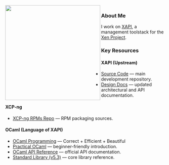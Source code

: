 <!--
### DriverFoundry
#### A nod to working with Linux block devices and "crafting" our own drivers.

<img align="left" width="300" src="https://github.com/gthvn1/kernelcraft/raw/master/images/kernelcraft.png">

 🔭 In the vast, unexplored depths of the digital cosmos, where electrons hum and invisible forces drive the machinery of modern life, lies a world few have dared to venture—a world of kernels, devices, and drivers, whose intricate workings govern the very fabric of our technological existence.

⚡ It is into this realm that KernelCraft embarks, a grand voyage of discovery not unlike the intrepid journeys chronicled by explorers of old. But this is no oceanic voyage nor a subterranean descent; it is a quest into the very heart of the machine itself. From the towering heights of the Linux kernel to the mysterious workings of virtual devices, our expedition will chart a course through uncharted territories, guided by tools of ingenuity: Buildroot, to forge a living root from the source, and QEMU, a virtual ship of boundless possibilities.

🌱 In this project, the curious adventurer will set forth to uncover the secrets of block devices and Virtio—those enigmatic mechanisms that power the unseen engines of modern systems. Each experiment, each driver built, will be a step closer to unlocking the mysteries of how machine and code intertwine, a frontier of knowledge waiting to be tamed.

Thus, KernelCraft begins its expedition into the unknown—where the goal is not simply to understand, but to master the devices that shape our digital world. In this odyssey, we shall learn how they live, how they breathe, and ultimately, how they obey our command.

**gthvn1/gthvn1** is a ✨ _special_ ✨ repository because its `README.md` (this file) appears on your GitHub profile.

Here are some ideas to get you started:


- 🔭 I’m currently working on things related to [Xen](https://xenproject.org/)
- 🌱 I’m currently learning ...
- 👯 I’m looking to collaborate on ...
- 🤔 I’m looking for help with ...
- 💬 Ask me about ...
- 📫 How to reach me: ...
- 😄 Pronouns: ...
- ⚡ Fun fact: ...
-->

<img align="left" width="300" src="https://downloads.xenproject.org/Branding/Mascots/2025-Xen-Panda-Helmet.png">

### About Me
I work on [XAPI](https://xapi-project.github.io/new-docs/), a management toolstack for the [Xen Project](https://xenproject.org/).

### Key Resources
#### XAPI (Upstream)
- [Source Code](https://github.com/xapi-project/xen-api) — main development repository.
- [Design Docs](https://xapi-project.github.io/new-docs/) — updated architectural and API documentation.

#### XCP-ng
- [XCP-ng RPMs Repo](https://github.com/xcp-ng-rpms/xapi/) — RPM packaging sources.

#### OCaml (Language of XAPI)
- [OCaml Programming](https://cs3110.github.io/textbook/cover.html) — Correct + Efficient + Beautiful
- [Practical OCaml](https://dev.to/yawaramin/practical-ocaml-314j#the-whirlwind-tour) — beginner-friendly introduction.  
- [OCaml API Reference](https://ocaml.org/manual/5.3/api/index.html) — official API documentation.  
- [Standard Library (v5.3)](https://ocaml.org/manual/5.3/stdlib.html) — core library reference.  
